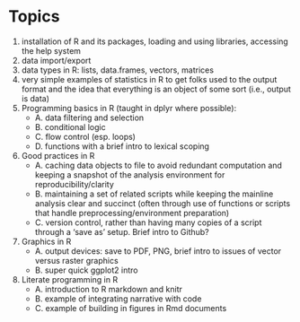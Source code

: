 # Topics

1. installation of R and its packages, loading and using libraries, accessing the help system
2. data import/export
3. data types in R: lists, data.frames, vectors, matrices
4. very simple examples of statistics in R to get folks used to the output format and the idea that everything is an object of some sort (i.e., output is data)
5. Programming basics in R (taught in dplyr where possible):
    - A. data filtering and selection
    - B. conditional logic
    - C. flow control (esp. loops)
    - D. functions with a brief intro to lexical scoping
6. Good practices in R
    - A. caching data objects to file to avoid redundant computation and keeping a snapshot of the analysis environment for reproducibility/clarity
    - B. maintaining a set of related scripts while keeping the mainline analysis clear and succinct (often through use of functions or scripts that handle preprocessing/environment preparation)
    - C. version control, rather than having many copies of a script through a ‘save as’ setup. Brief intro to Github?
7. Graphics in R
    - A. output devices: save to PDF, PNG, brief intro to issues of vector versus raster graphics
    - B. super quick ggplot2 intro
8. Literate programming in R
    - A. introduction to R markdown and knitr
    - B. example of integrating narrative with code
    - C. example of building in figures in Rmd documents